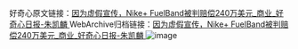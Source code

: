 好奇心原文链接：[因为虚假宣传，Nike+ FuelBand被判赔偿240万美元_商业_好奇心日报-朱凯麟 ](https://www.qdaily.com/articles/12646.html)
WebArchive归档链接：[因为虚假宣传，Nike+ FuelBand被判赔偿240万美元_商业_好奇心日报-朱凯麟 ](http://web.archive.org/web/20190623172903/https://www.qdaily.com/articles/12646.html)
![image](http://ww3.sinaimg.cn/large/007d5XDply1g3wjzdmusfj30u02f61kx)